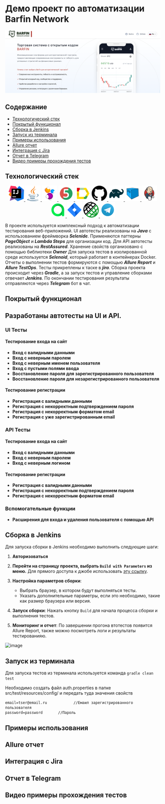 # Демо проект по автоматизации Barfin Network

<p align="center">
<a href="https://barfin.network/ru">
    <img src="img/logo/barfin.png"  alt="Barfin"/>
  </a>
</p>

## Содержание

- [Технологический стек](#тех-стек)
- [Покрытый функционал](#покрытый-функционал)
- [Сборка в Jenkins](#сборка-в-jenkins)
- [Запуск из терминала](#запуск-из-терминала)
- [Примеры использования](#примеры-использования)
- [Allure отчет](#allure-отчет)
- [Интеграция с Jira](#интеграция-с-jira)
- [Отчет в Telegram](#отчет-в-telegram)
- [Видео примеры прохождения тестов](#видео-примеры-прохождения-тестов)

## <a id="тех-стек">Технологический стек</a>

<p align="center">
  <a href="https://www.jetbrains.com/idea/">
    <img src="img/logo/idea.svg" width="50" height="50" alt="IntelliJ IDEA"/>
  </a>
  <a href="https://www.oracle.com/java/">
    <img src="img/logo/java.svg" width="50" height="50" alt="Java"/>
  </a>
  <a href="https://selenide.org/">
    <img src="img/logo/selenide.svg" width="50" height="50" alt="Selenide"/>
  </a>
   <a href="https://junit.org/junit5/">
    <img src="img/logo/junit.svg" width="50" height="50" alt="JUnit 5"/>
  </a>
  <a href="https://qameta.io/">
    <img src="img/logo/allure.svg" width="50" height="50" alt="Allure"/>
  </a>
  <a href="https://github.com/">
    <img src="img/logo/github.svg" width="50" height="50" alt="GitHub"/>
  </a>
  <a href="https://gradle.org/">
    <img src="img/logo/gradle.svg" width="50" height="50" alt="Gradle"/>
  </a>
  <a href="https://aerokube.com/selenoid/">
    <img src="img/logo/selenoid.svg" width="50" height="50" alt="Selenoid"/>
  </a>
  <a href="https://www.jenkins.io/">
    <img src="img/logo/jenkins.svg" width="50" height="50" alt="Jenkins"/>
  </a>
  <a href="https://qameta.io/testops">
    <img src="img/logo/allureto.svg" width="50" height="50" alt="Allure TestOps"/>
  </a>
  <a href="https://www.atlassian.com/software/jira">
    <img src="img/logo/jira.svg" width="50" height="50" alt="Jira"/>
  </a>
  <a href="https://rest-assured.io/">
    <img src="img/logo/restassured.png" width="50" height="50" alt="Telegram"/>
  </a>
   <a href="https://web.telegram.org">
    <img src="img/logo/telegram.svg" width="50" height="50" alt="RestAssured"/>
  </a>
</p>

В  проекте используется комплексный подход к автоматизации тестирования веб-приложений. UI автотесты реализованы на ***Java*** с использованием фреймворка ***Selenide***. Применяются паттерны ***PageObject*** и ***Lambda Steps*** для организации код.
Для API автотесты реализованы на ***RestAssured***. Хранение свойств организовано с помощью библиотеки ***Owner*** 
Для запуска тестов в изолированной среде используется ***Selenoid***, который работает в контейнерах Docker. Отчеты о выполнении тестов формируются с помощью ***Allure Report*** и ***Allure TestOps***. Тесты прикреплены к таске в ***jira***.
Сборка проекта происходит через ***Gradle***, а за запуск тестов и управление сборками отвечает ***Jenkins***. По окончании тестирования результаты отправляются через ***Telegram*** бот в чат.



## <a id="покрытый-функционал">Покрытый функционал</a>


## Разработаны автотесты на UI и API.

### UI Тесты

#### Тестирование входа на сайт

- **Вход с валидными данными**
- **Вход с неверным паролем**
- **Вход с неверным именем пользователя**
- **Вход с пустыми полями ввода**
- **Восстановление пароля для зарегистрированного пользователя**
- **Восстановление пароля для незарегистрированного пользователя**

#### Тестирование регистрации

- **Регистрация с валидными данными**
- **Регистрация с некорректным подтверждением пароля**
- **Регистрация с некорректным форматом email**
- **Регистрация с уже зарегистрированным email**

### API Тесты

#### Тестирование входа на сайт

- **Вход с валидными данными**
- **Вход с неверным паролем**
- **Вход с неверным логином**

#### Тестирование регистрации

- **Регистрация с валидными данными**
- **Регистрация с некорректным подтверждением пароля**
- **Регистрация с некорректным форматом email**

### Вспомогательные функции

- **Расширения для входа и удаления пользователя с помощью API**


## <a id="сборка-в-jenkins">Сборка в Jenkins</a>
Для запуска сборки в Jenkins необходимо выполнить следующие шаги:

1. **Авторизоваться**

2. **Перейти на страницу проекта, выбрать `Build with Parameters` из меню.** Для прямого доступа к джобе использовать [эту ссылку](https://jenkins.autotests.cloud/job/24-lomanovskaya_diplomaProject/).

3. **Настройка параметров сборки**:
   - Выбрать браузер, в котором будут выполняться тесты.
   - Указать дополнительные параметры, если это необходимо, такие как размер браузера или версия.

4. **Запуск сборки**: Нажать кнопку `Build` для начала процесса сборки и выполнения тестов.

5. **Мониторинг и отчет**: По завершении прогона втотестов появится Allure Report, также можно посмотреть логи и результаты тестированияю.

<img width="1424" alt="image" src="https://github.com/frion13/barfin-project/assets/112623336/c5f7339f-bbd7-4b8a-8441-a196b9b2507a">

## <a id="запуск-из-терминала">Запуск из терминала</a>

Для запуска тестов из терминала используется команда
```gradle clean test```

Необходимо создать файл auth.properties в папке src/test/resources/config/ и передать туда значения свойств
```registration-email=user@email.ru    //Емаил незарегистрированного пользователя
email=tser@email.ru            //Емаил зарегистрированного пользователя
password=password       //Пароль

```

## <a id="примеры-использования">Примеры использования</a>

## <a id="тallure-отче">Allure отчет</a>

## <a id="интеграция-с-jira">Интеграция с Jira</a>

## <a id="отчет-в-telegram">Отчет в Telegram</a>

## <a id="видео-примеры-прохождения-тестов">Видео примеры прохождения тестов</a>






